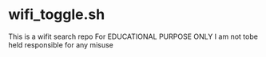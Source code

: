 # wifi_toggle.sh
This is a wifit search repo
For EDUCATIONAL PURPOSE ONLY I am not tobe held responsible for any misuse
